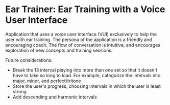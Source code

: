 # Ear Trainer: Ear Training with a Voice User Interface
Application that uses a voice user interface (VUI) exclusively to help the user with ear training.  The persona of the application is a friendly and encouraging coach.  The flow of conversation is intuitive, and encourages exploration of new concepts and training sessions.

Future considerations:

- Break the 13 interval playing into more than one set so that it doesn't have to take so long to load.  For example, categorize the intervals into major, minor, and perfect/tritone
- Store the user's progress, choosing intervals in which the user is least strong
- Add descending and harmonic intervals


